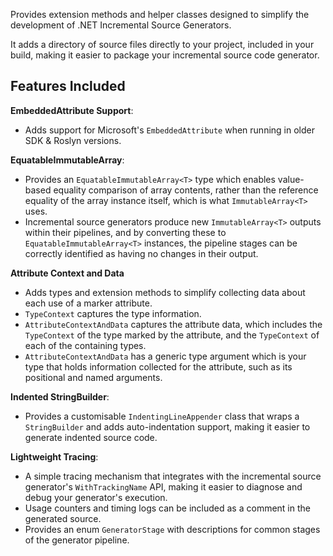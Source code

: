 Provides extension methods and helper classes designed to
simplify the development of .NET Incremental Source Generators.

It adds a directory of source files directly to your project,
included in your build, making it easier to package your
incremental source code generator.

## Features Included

**EmbeddedAttribute Support**:
    
- Adds support for Microsoft's `EmbeddedAttribute` when running in older
  SDK & Roslyn versions.

**EquatableImmutableArray**:

- Provides an `EquatableImmutableArray<T>` type which enables value-based
  equality comparison of array contents, rather than the reference equality
  of the array instance itself, which is what `ImmutableArray<T>` uses.
- Incremental source generators produce new `ImmutableArray<T>` outputs within their
  pipelines, and by converting these to `EquatableImmutableArray<T>` instances,
  the pipeline stages can be correctly identified as having no changes in their
  output.

**Attribute Context and Data**

- Adds types and extension methods to simplify collecting data about each use of a marker attribute.
- `TypeContext` captures the type information.
- `AttributeContextAndData` captures the attribute data, which includes the `TypeContext` of the type marked by 
  the attribute, and the `TypeContext` of each of the containing types.
- `AttributeContextAndData` has a generic type argument which is your type that holds
  information collected for the attribute, such as its positional and named arguments.

**Indented StringBuilder**:
- Provides a customisable `IndentingLineAppender` class that wraps a `StringBuilder` and adds
  auto-indentation support, making it easier to generate indented source code.

**Lightweight Tracing**:

- A simple tracing mechanism that integrates with the incremental source generator's
  `WithTrackingName` API, making it easier to diagnose and debug your generator's execution.
- Usage counters and timing logs can be included as a comment in the generated source.
- Provides an enum `GeneratorStage` with descriptions for common stages of the generator pipeline.
